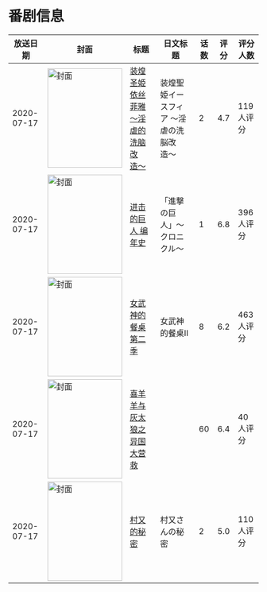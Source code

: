 # 番剧信息

|放送日期|封面|标题|日文标题|话数|评分|评分人数|
|---|---|---|---|---|---|---|
|2020-07-17|<img src="https://bangumi.tv/img/no_icon_subject.png" alt="封面" style="width:150px;height:200px;object-fit:cover;">|[装煌圣姫依丝菲雅 〜淫虐的洗脑改造〜](https://bangumi.tv/subject/306668)|装煌聖姫イースフィア 〜淫虐の洗脳改造〜|2|4.7|119人评分|
|2020-07-17|<img src="https://lain.bgm.tv/pic/cover/c/af/9b/310656_Lr7hk.jpg" alt="封面" style="width:150px;height:200px;object-fit:cover;">|[进击的巨人 编年史](https://bangumi.tv/subject/310656)|「進撃の巨人」〜クロニクル〜|1|6.8|396人评分|
|2020-07-17|<img src="https://lain.bgm.tv/pic/cover/c/6a/44/310687_Qt3SS.jpg" alt="封面" style="width:150px;height:200px;object-fit:cover;">|[女武神的餐桌 第二季](https://bangumi.tv/subject/310687)|女武神的餐桌Ⅱ|8|6.2|463人评分|
|2020-07-17|<img src="https://lain.bgm.tv/pic/cover/c/90/8b/328080_V8naW.jpg" alt="封面" style="width:150px;height:200px;object-fit:cover;">|[喜羊羊与灰太狼之异国大营救](https://bangumi.tv/subject/328080)||60|6.4|40人评分|
|2020-07-17|<img src="https://bangumi.tv/img/no_icon_subject.png" alt="封面" style="width:150px;height:200px;object-fit:cover;">|[村又的秘密](https://bangumi.tv/subject/311528)|村又さんの秘密|2|5.0|110人评分|
